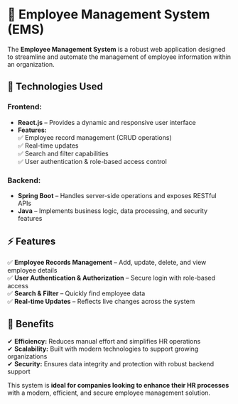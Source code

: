 # 🏢 Employee Management System (EMS)  

The **Employee Management System** is a robust web application designed to streamline and automate the management of employee information within an organization.  

## 🚀 Technologies Used  

### **Frontend:**  
- **React.js** – Provides a dynamic and responsive user interface  
- **Features:**  
  ✅ Employee record management (CRUD operations)  
  ✅ Real-time updates  
  ✅ Search and filter capabilities  
  ✅ User authentication & role-based access control  

### **Backend:**  
- **Spring Boot** – Handles server-side operations and exposes RESTful APIs  
- **Java** – Implements business logic, data processing, and security features  

## ⚡ Features  

✅ **Employee Records Management** – Add, update, delete, and view employee details  
✅ **User Authentication & Authorization** – Secure login with role-based access  
✅ **Search & Filter** – Quickly find employee data  
✅ **Real-time Updates** – Reflects live changes across the system  

## 🎯 Benefits  

✔ **Efficiency:** Reduces manual effort and simplifies HR operations  
✔ **Scalability:** Built with modern technologies to support growing organizations  
✔ **Security:** Ensures data integrity and protection with robust backend support  

This system is **ideal for companies looking to enhance their HR processes** with a modern, efficient, and secure employee management solution.  
